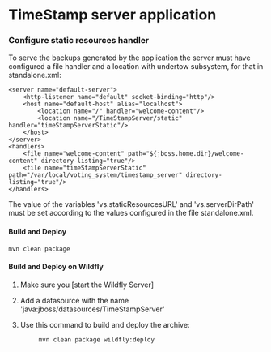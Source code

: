 # TimeStamp server application

### Configure static resources handler
To serve the backups generated by the application the server must have configured a file handler and a location with undertow subsystem, 
for that in standalone.xml:

    <server name="default-server">
        <http-listener name="default" socket-binding="http"/>
        <host name="default-host" alias="localhost">
            <location name="/" handler="welcome-content"/>
            <location name="/TimeStampServer/static" handler="timeStampServerStatic"/>
        </host>
    </server>
    <handlers>
        <file name="welcome-content" path="${jboss.home.dir}/welcome-content" directory-listing="true"/>
        <file name="timeStampServerStatic" path="/var/local/voting_system/timestamp_server" directory-listing="true"/>
    </handlers>

The value of the variables 'vs.staticResourcesURL' and 'vs.serverDirPath' must be set according to the values configured
in the file standalone.xml.

#### Build and Deploy

    mvn clean package


#### Build and Deploy on Wildfly

1. Make sure you [start the Wildfly Server]
2. Add a datasource with the name 'java:jboss/datasources/TimeStampServer'
3. Use this command to build and deploy the archive:

            mvn clean package wildfly:deploy
